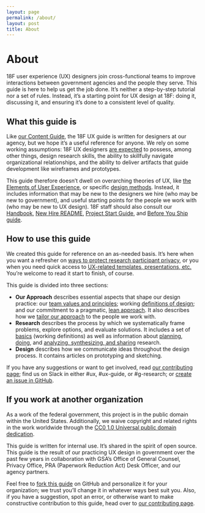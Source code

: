 ```yaml
---
layout: page
permalink: /about/
layout: post
title: About
---
```



# About

18F user experience (UX) designers join cross-functional teams to improve interactions between government agencies and the people they serve. This guide is here to help us get the job done. It’s neither a step-by-step tutorial nor a set of rules. Instead, it’s a starting point for UX design at 18F: doing it, discussing it, and ensuring it’s done to a consistent level of quality.


## What this guide is

Like [our Content Guide](https://content-guide.18f.gov/how-to-use-this-guide/), the 18F UX guide is written for designers at our agency, but we hope it’s a useful reference for anyone. We rely on some working assumptions: 18F UX designers [are expected](https://docs.google.com/document/d/1xQGIdKoxmOzwyb6Ma-eRkMmk0ic8ugDIDd_I-h2X1cU/edit#)  to possess, among other things, design research skills, the ability to skillfully navigate organizational relationships, and the ability to deliver artifacts that guide development like wireframes and prototypes.

This guide therefore doesn’t dwell on overarching theories of UX, like [the Elements of User Experience](http://www.jjg.net/elements/pdf/elements.pdf), or specific [design methods](https://methods.18f.gov/).  Instead, it includes information that may be new to the designers we hire (who may be new to government), and useful starting points for the people we work with (who may be new to UX design). 18F staff should also consult our [Handbook](https://handbook.18f.gov/), [New Hire README](https://docs.google.com/document/d/19naJ8wgVo_hnv_nUy2WWyzH6DJwXXgenD0QpsZmOSe0/edit#), [Project Start Guide](https://docs.google.com/document/d/1jFGksReKrt2PY_QVe7fj1aOCcyjHlGPf5hkKgv7nuMA/edit?pli=1#), and [Before You Ship guide](https://before-you-ship.18f.gov/).


## How to use this guide

We created this guide for reference on an as-needed basis. It’s here when you want a refresher on [ways to protect research participant privacy](/research/privacy/), or you when you need quick access to [UX-related templates, presentations, etc.](/resources/) You’re welcome to read it start to finish, of course.

This guide is divided into three sections:

- **Our Approach** describes essential aspects that shape our design practice: our [team values and principles](/our-approach/values-and-principles); working [definitions of design](/our-approach/defining-design); and our commitment to a pragmatic, [lean approach](/our-approach/lean/). It also describes how we [tailor our approach](/our-approach/tailor-the-approach/) to the people we work with. 
- **Research** describes the process by which we systematically frame problems, explore options, and evaluate solutions. It includes a set of [basics](/research/basics/) (working definitions) as well as information about [planning](/research/plan/), [doing](/research/do), and [analyzing, synthesizing, and sharing](/research/analyze-synthesize-share) research.
- **Design** describes how we communicate ideas throughout the design process. It contains articles on prototyping and sketching.


If you have any suggestions or want to get involved, read [our contributing page](https://github.com/18F/ux-guide/blob/master/CONTRIBUTING.md#non-18F-contributors); find us on Slack in either #ux, #ux-guide, or #g-research; or [create an issue in GitHub](https://github.com/18F/ux-guide/issues).


## If you work at another organization

As a work of the federal government, this project is in the public domain within the United States. Additionally, we waive copyright and related rights in the work worldwide through the [CC0 1.0 Universal public domain dedication](https://creativecommons.org/publicdomain/zero/1.0/legalcode).

This guide is written for internal use. It’s shared in the spirit of open source. This guide is the result of our practicing UX design in government over the past few years in collaboration with GSA’s Office of General Counsel, Privacy Office, PRA (Paperwork Reduction Act) Desk Officer, and our agency partners. 

Feel free to [fork this guide](https://help.github.com/articles/fork-a-repo/) on GitHub and personalize it for your organization; we trust you’ll change it in whatever ways best suit you. Also, if you have a suggestion, spot an error, or otherwise want to make constructive contribution to this guide, head over to [our contributing page](https://github.com/18F/ux-guide/blob/master/CONTRIBUTING.md#non-18F-contributors).
